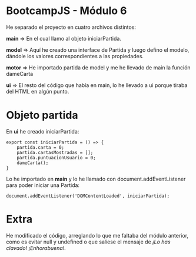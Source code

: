 # BootcampJS - Módulo 6

He separado el proyecto en cuatro archivos distintos:

**main** => En el cual llamo al objeto iniciarPartida.

**model** => Aquí he creado una interface de Partida y luego defino el modelo, dándole los valores correspondientes a las propiedades.

**motor** => He importado partida de model y me he llevado de main la función dameCarta

**ui** => El resto del código que había en main, lo he llevado a ui porque tiraba del HTML en algún punto.

# Objeto partida

En **ui** he creado iniciarPartida:

    export const iniciarPartida = () => {
        partida.carta = 0;
        partida.cartasMostradas = [];
        partida.puntuacionUsuario = 0;
        dameCarta();
    }

Lo he importado en **main** y lo he llamado con document.addEventListener para poder iniciar una Partida:

    document.addEventListener('DOMContentLoaded', iniciarPartida);

# Extra

He modificado el código, arreglando lo que me faltaba del módulo anterior, como es evitar null y undefined o que saliese el mensaje de _¡Lo has clavado! ¡Enhorabuena!_.
